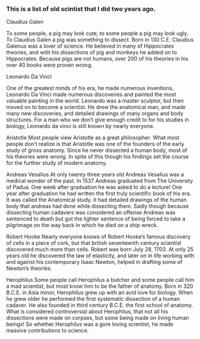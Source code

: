 
### This is a list of old scintist that I did two years ago.
Claudius Galen

To some people, a pig may look cute, to some people a pig may look ugly. To Claudius Galen a pig was something to dissect. Born in 130 C.E. Claudius Galenus was a lover of science. He believed in many of Hippocrates theories, and with his dissections of pig and monkeys he added on to Hippocrates. Because pigs are not humans, over 200 of his theories in his over 40 books were proven wrong.

Leonardo Da Vinci

One of the greatest minds of his era, he made numerous inventions, Leonardo Da Vinci made numerous discoveries and painted the most valuable painting in the world. Leonardo was a master sculptor, but then moved on to become a scientist. He drew the anatomical man, and made many new discoveries, and detailed drawings of many organs and body structures. For a man who we don’t give enough credit to for his studies in biology, Leonardo da vinci is still known by nearly everyone.

Aristotle
Most people view Aristotle as a great philosopher. What most people don’t realize is that Aristotle was one of the founders of the early study of gross anatomy. Since he never dissected a human body, most of his theories were wrong. In spite of this though his findings set the course for the further study of modern anatomy.

Andreas Vesalius
At only twenty three years old Andreas Vesalius was a medical wonder of the past. In 1537 Andreas graduated from The University of Padua. One week after graduation he was asked to do a lecture! One year after graduation he had written the first truly scientific book of his era. It was called the Anatomical study. It had detailed drawings of the human body that andreas had done while dissecting them. Sadly though because dissecting human cadavers was considered an offense Andreas was sentenced to death but got the lighter sentence of being forced to take a pilgrimage on the way back in which he died on a ship wreck.

Robert Hooke
Nearly everyone knows of Robert Hooke’s famous discovery of cells in a piece of cork, but that british seventeenth century scientist discovered much more than cells. Robert was born July 28, 1703. At only 25 years old he discovered the law of elasticity, and later on in life working with and against his contemporary Isaac Newton, helped in drafting some of Newton’s theories.

Herophilus
Some people call Herophilus a butcher and some people call him a mad scientist, but most know him to be the father of anatomy. Born in 320 B.C.E. in Asia minor, Herophilus grew up with an avid love for biology. When he grew older he performed the first systematic dissection of a human cadaver. He also founded in third century B.C.E. the first school of anatomy. What is considered controversial about Herophilus, that not all his dissections were made on corpses, but some being made on living human beings! So whether Herophilus was a gore loving scientist, he made massive contributions to science.
